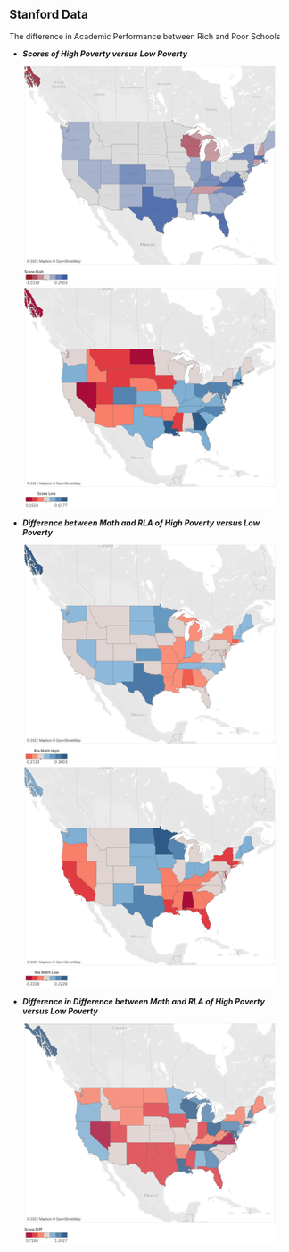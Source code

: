 ## Stanford Data

The difference in Academic Performance between Rich and Poor Schools

- ***Scores of High Poverty versus Low Poverty***
<p align="center">
  <img src="/figures/high_poverty.png" width="450" title="hover text">
  <img src="/figures/low_poverty.png" width="450" alt="accessibility text">
</p>

- ***Difference between Math and RLA of High Poverty versus Low Poverty***
<p align="center">
  <img src="/figures/high_poverty_difference.png" width="450" title="hover text">
  <img src="/figures/low_poverty_difference.png" width="450" alt="accessibility text">
</p>

- ***Difference in Difference between Math and RLA of High Poverty versus Low Poverty***
<p align="center">
  <img src="/figures/difference.png" width="450" title="hover text">
</p>

